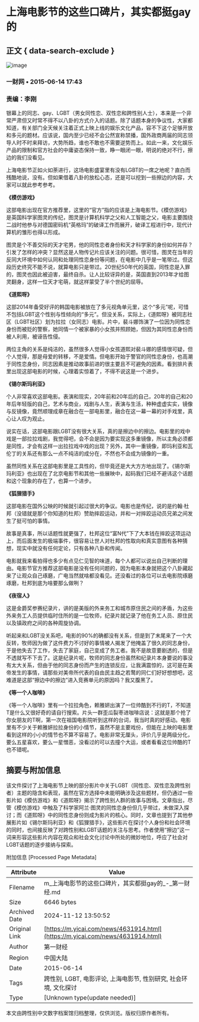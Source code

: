 # 上海电影节的这些口碑片，其实都挺gay的

## 正文 { data-search-exclude }


![image](https://m.yicai.com/search)

### 一财网 • 2015-06-14 17:43

### 责编：李刚

银幕上的同志、gay、LGBT（男女同性恋、双性恋和跨性别人士），本来是一个非常严肃但又时常不得不以八卦的方式介入的话题。除了话题本身的争议性，大家都知道，有关部门全天候关注着正式上映上线的娱乐文化产品，容不下这个足够开放和多元的题材。应该说，国内至少已经不会公然宣称禁播，国外政商两届的同志领导人时不时来拜访，大势所趋，谁也不敢也不需要逆势而上。如此一来，文化娱乐产品的限制和官方社会的中庸姿态保持一致，睁一眼闭一眼，明说的绝对不行，擦边的我们没看见。

上海电影节正如火如荼进行，这场电影盛宴里有没有LGBT的一席之地呢？直白而残酷地说，没有。但如果借着八卦的放松心态，还是可以挖到一些擦边的内容，大家可以就此参考参考。

**《模仿游戏》**

这部电影出现在官方推荐里，这里的“官方”指的应该是上海电影节。《模仿游戏》是英国科学家图灵的传纪，图灵是计算机科学之父和人工智能之父，电影主要围绕二战时他参与对德国密码机“英格玛”的破译工作而展开，破译工程进行中，现代计算机的雏形也得以形成。

图灵是个不善交际的天才宅男，他的同性恋者身份和天才科学家的身份如何并存？引发了怎样的冲突？显然这是人物传记片应该关注的问题。很可惜，图灵在当年的反同大环境中如何认同和处理同性恋身份等问题，在电影中几乎是一笔带过。但这段历史终究不能不说，就算电影只是带过。20世纪50年代的英国，同性恋是入罪的，图灵也因此被迫害，最终自杀。让人比较讶异的是，英国直到2013年才给图灵翻身，这样一位天才宅萌，就这样蒙受了半个世纪的屈辱。

**《道熙呀》**

这部2014年备受好评的韩国电影被放在了多元视角单元里，这个“多元”呢，可惜不包括LGBT这个性别与性倾向的“多元”。但没关系，实际上，《道熙呀》被同志社区（LGBT社区）划为拉拉（女同志）电影。片中，裴斗娜饰演了一位因为同性恋身份而被贬的警察，她同情一个被家暴的小女孩并照顾她，但因为其同性恋身份而被人利用，被诬告性侵。

两位主角的关系是纯洁的，虽然很多人觉得小女孩道熙对裴斗娜的感情很可疑，但个人觉得，那是母爱的转移，不是爱情。但电影开始于警官的同性恋身份，也高潮于同性恋身份，同志因素是推动故事前进的很主要且不可避免的因素。看到排片表里出现这部电影的时候，心理着实惊着了，不得不说这是一个进步。

**《锡尔斯玛利亚》**

个人非常喜欢这部电影。表演和现实，20年前和20年后的自己，20年的自己和20年后年轻版的自己，艺术与商业，戏剧与人生，表演与生活，种种虚虚实实，镜像与反镜像，竟然顺理成章在融合在一部电影里，融合在这一幕一幕的对手戏里，真心让人叹为观止。

说实在话，这部电影跟LGBT没有很大关系，真的是擦边中的擦边。电影里的戏中戏是一部拉拉戏剧，我觉得吧，会不会是因为要实现这多重镜像，所以主角必须都是同性，才会有这样一出拉拉戏中戏的出现？另外，其中一重镜像，即玛利亚和瓦伦丁的关系还有那么一点不纯洁的成分在，不然也不会成为镜像的一重。

虽然同性关系在这部电影里是工具性的，但毕竟还是大大方方地出现了。《锡尔斯玛利亚》也出现在了北京电影节和其他一些展映中，起码我们已经不避讳这个话题和这个现象的存在了，也算一个进步。

**《狐狸猎手》**

这部电影在国外公映的时候就引起过很大的争议。电影也是传纪，说的是约翰·杜邦（没错就是那个你知道的杜邦）赞助摔跤运动，并和一对摔跤运动员兄弟之间发生了挺可怕的事情。

故事是真事，所以话题性就更强了，杜邦这位“富N代”下了大本钱在摔跤这项运动上，而后面发生的极端事件，很容易让世人对杜邦的性取向和真实意图有各种猜想，现实中就没有任何定论，只有各种八卦和传闻。

电影就我来看拍得也多少有点见仁见智的味道，每个人都可以说出自己判断的理由。电影节官方推荐这部电影是没有任何问题的，因为电影本身就把这个八卦藏起来了让观众自己琢磨，广电当然就啥都没看见。还没看过的各位可以去电影院琢磨琢磨，杜邦到底为啥要那么做咧？

**《夜宿人》**

这是金爵奖参赛纪录片，讲的是美版的外来务工和城市原住民之间的矛盾，为这些外来务工人员提供临时住所的是一位牧师，纪录片就记录了他在务工人员、原住民以及镇政府之间的各种周旋协调。

听起来和LGBT没关系吧，电影的90%的确都没有关系，但是到了末尾来了一个大反转，牧师因为做了这件费力不讨好的事情被人揭发了他掩盖了很久的同志身份，于是他失去了工作，失去了家庭，自己变成了务工者。我不是故意要剧透的，但是不透就写不下去了。这是纪录片呢，牧师的同志身份虽然和纪录片本身要说的事没有太大关系，但由于他的同志身份而产生的连锁反应，让我满震惊的，这可是在美帝发生的事情，请那些对美帝所代表的自由民主趋之若鹜的同仁们好好想想吧，这难道是这部“擦边中的擦边”进入竞赛单元的原因吗？我又腹黑了。

**《等一个人咖啡》**

《等一个人咖啡》里有一个拉拉角色，赖雅妍出演了一位帅酷到不行的T，不知道T是什么又很好奇的请自行搜索。片头一群歪瓜裂枣进咖啡店说：这就是那个抢了你女朋友的T啊，第一次在祖国电影院听到这样的台词，我当时真的好感动。电影里有不少关于赖雅妍拉拉身份的小情节，虽然不是主要戏份，但能在上映的电影里看到这样的小小的情节也不算不容易了。电影非常无厘头，评价几乎是两级分化，要么五星喜欢，要么一星憎恶，没看过的可以去撞个大运，或者看看这位帅酷的T也不错呢。

## 摘要与附加信息

<!-- tcd_abstract -->
该文件探讨了上海电影节上映的部分影片中关于LGBT（同性恋、双性恋及跨性别者）主题的隐含和表现，虽然在官方选择中未能明确涉及这些题材，但仍通过一些影片如《模仿游戏》和《道熙呀》揭示了跨性别人群的故事与困境。文章指出，尽管《模仿游戏》中触及了科学家阿兰·图灵的同性恋身份但几乎带过，未做深入探讨；而《道熙呀》中的同性恋身份则成为影片的核心。同时，文章也提到了其他参展影片如《锡尔斯玛利亚》和《狐狸猎手》，这些影片在探讨个人身份和社会环境的同时，也间接反映了对跨性别和LGBT话题的关注与思考。作者使用“擦边”这一词来形容这些影片内容在观众和社会文化讨论中所处的微妙地位，呼应了社会对LGBT话题的逐步接纳与探索。
<!-- tcd_abstract_end -->

附加信息 [Processed Page Metadata]

| Attribute       | Value                                  |
|-----------------|----------------------------------------|
| Filename        | m_上海电影节的这些口碑片，其实都挺gay的_-_第一财经.md                             |
| Size            | 6646 bytes                           |
| Archived Date   | 2024-11-12 13:50:52                             |
| Original Link   | [https://m.yicai.com/news/4631914.html](https://m.yicai.com/news/4631914.html)                       |
| Author          | 第一财经                               |
| Region          | 中国大陆                               |
| Date            | 2015-06-14                                 |
| Tags            | 跨性别, LGBT, 电影评论, 上海电影节, 性别研究, 社会环境, 文化探讨                                 |
| Type            | [Unknown type(update needed)]                                 |
<!-- tcd_table_end -->

本文由跨性别中文数字档案馆归档整理，仅供浏览。版权归原作者所有。

